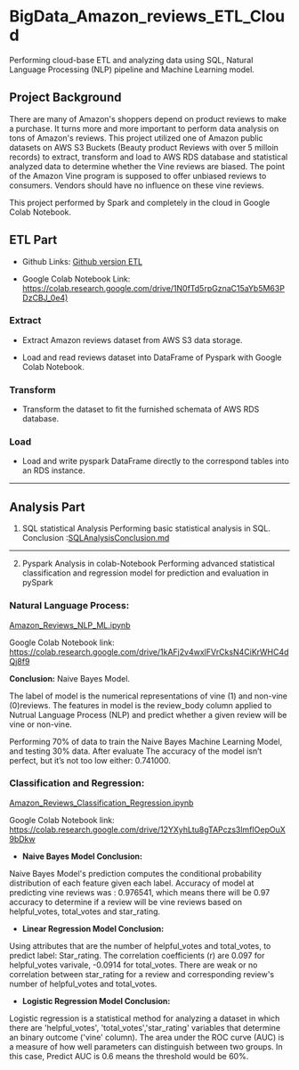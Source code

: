 # BigData_Amazon_reviews_ETL_Cloud

Performing cloud-base ETL and analyzing data using SQL, Natural Language Processing (NLP) pipeline and Machine Learning model.

## Project Background

There are many of Amazon's shoppers depend on product reviews to make a purchase. It turns more and more important to perform data analysis on tons of Amazon's reviews. This project utilized one of Amazon public datasets on AWS S3 Buckets (Beauty product Reviews with over 5 milloin records) to extract, transform and load to AWS RDS database and statistical analyzed data to determine whether the Vine reviews are biased. The point of the Amazon Vine program is supposed to offer unbiased reviews to consumers. Vendors should have no influence on these vine reviews.

This project performed by Spark and completely in the cloud in Google Colab Notebook.

## ETL Part 

- Github Links: [Github version ETL](/Amazon_Reriews_ETL_process.ipynb) 

- Google Colab Notebook Link: <https://colab.research.google.com/drive/1N0fTd5rpGznaC15aYb5M63PDzCBJ_0e4)>


### Extract

- Extract Amazon reviews dataset from AWS S3 data storage.

- Load and read reviews dataset into DataFrame of Pyspark with Google Colab Notebook.

### Transform

- Transform the dataset to fit the furnished schemata of AWS RDS database.

### Load

- Load and write pyspark DataFrame directly to the correspond tables into an RDS instance.

----------------------------------------------------------------------------

## Analysis Part 

1. SQL statistical Analysis
Performing basic statistical analysis in SQL.
Conclusion :[SQLAnalysisConclusion.md](/SQLAnalysisConclusion.md)

----------------------------------------------------------------------------

2. Pyspark Analysis in colab-Notebook
Performing advanced statistical classification and regression model for prediction and evaluation in pySpark


### Natural Language Process:

[Amazon_Reviews_NLP_ML.ipynb]()

Google Colab Notebook link: <https://colab.research.google.com/drive/1kAFj2v4wxlFVrCksN4CiKrWHC4dQj8f9>

**Conclusion:**
Naive Bayes Model.

The label of model is the numerical representations of vine (1) and non-vine (0)reviews. The features in model is the review_body column applied to Nutrual Language Process (NLP) and predict whether a given review will be vine or non-vine.

Performing 70% of data to train the Naive Bayes Machine Learning Model, and testing 30% data.
After evaluate
The accuracy of the model isn’t perfect, but it’s not too low either: 0.741000.


### Classification and Regression:

[Amazon_Reviews_Classification_Regression.ipynb](/Amazon_Reviews_Classification_Regression.ipynb)

Google Colab Notebook link: <https://colab.research.google.com/drive/12YXyhLtu8gTAPczs3lmfIOepOuX9bDkw>

- **Naive Bayes Model Conclusion:**

 Naive Bayes Model's prediction computes the conditional probability distribution of each feature given each label.
 Accuracy of model at predicting vine reviews was : 0.976541, which means there will be 0.97 accuracy to determine if a review will be vine reviews based on helpful_votes, total_votes and star_rating.

- **Linear Regression Model Conclusion:**

Using attributes that are the number of helpful_votes and total_votes, to predict label: Star_rating. The correlation coefficients (r) are 0.097 for helpful_votes varivale, -0.0914 for total_votes. There are weak or no correlation between star_rating for a review and corresponding review's number of helpful_votes and total_votes.

- **Logistic Regression Model Conclusion:**

Logistic regression is a statistical method for analyzing a dataset in which there are 'helpful_votes', 'total_votes','star_rating' variables that determine an binary outcome ('vine' column). 
The area under the ROC curve (AUC) is a measure of how well parameters can distinguish between two groups. In this case, Predict AUC is 0.6 means the threshold would be 60%.